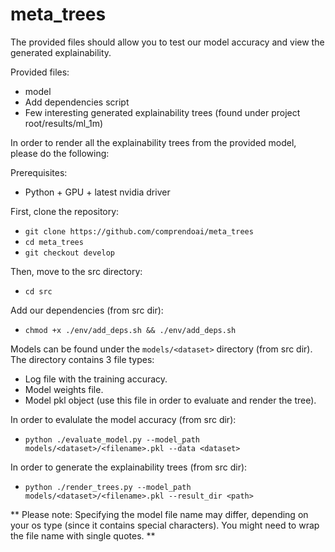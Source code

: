 # meta_trees

The provided files should allow you to test our model accuracy and view the generated explainability.

Provided files:
- model
- Add dependencies script
- Few interesting generated explainability trees (found under project root/results/ml_1m)

In order to render all the explainability trees from the provided model, please do the following:

Prerequisites:  
- Python + GPU + latest nvidia driver

First, clone the repository:
- ```git clone https://github.com/comprendoai/meta_trees ```
- ```cd meta_trees```
- ```git checkout develop```

Then, move to the src directory:
-  ```cd src```

Add our dependencies (from src dir):
-  ```chmod +x ./env/add_deps.sh && ./env/add_deps.sh```

Models can be found under the ```models/<dataset>``` directory (from src dir).
The directory contains 3 file types:
- Log file with the training accuracy.
- Model weights file.
- Model pkl object (use this file in order to evaluate and render the tree).

In order to evalulate the model accuracy (from src dir):
-   ```python ./evaluate_model.py --model_path models/<dataset>/<filename>.pkl --data <dataset>```

In order to generate the explainability trees (from src dir):
- ```python ./render_trees.py --model_path models/<dataset>/<filename>.pkl --result_dir <path>```

** Please note: Specifying the model file name may differ, depending on your os type (since it contains special characters). You might need to wrap the file name with single quotes. **

  
